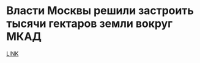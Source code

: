 # Власти Москвы решили застроить тысячи гектаров земли вокруг МКАД



[LINK](https://varlamov.ru/2465687.html)